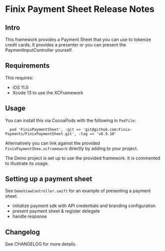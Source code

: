 # Finix Payment Sheet Release Notes

## Intro

This framework provides a Payment Sheet that you can use to tokenize credit cards. 
It provides a presenter or you can present the PaymentInputController yourself.

## Requirements

This requires:
  * iOS 11.0
  * Xcode 13 to use the XCFramework

## Usage

You can install this via CocoaPods with the following in `Podfile`:

```
  pod 'FinixPaymentSheet', :git => 'git@github.com:Finix-Payments/FinixPaymentSheet.git', :tag => 'v0.9.10'
```
   
Alternatively you can link against the provided `FinixPaymentShee.xcframework` directly by adding to your project.

The Demo project is set up to use the provided framework. It is commented to illustrate its usage.
   
## Setting up a payment sheet

See `DemoViewController.swift` for an example of presenting a payment sheet.

* initialize payment sdk with API credentials and branding configuration
* present payment sheet & register delegate
* handle response

## Changelog

See CHANGELOG for more details.
